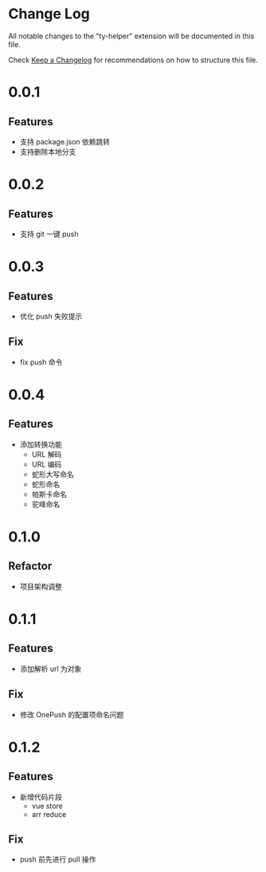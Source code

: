 # Change Log

All notable changes to the "ty-helper" extension will be documented in this file.

Check [Keep a Changelog](http://keepachangelog.com/) for recommendations on how to structure this file.

# 0.0.1

## Features

- 支持 package.json 依赖跳转
- 支持删除本地分支

# 0.0.2

## Features

- 支持 git 一键 push

# 0.0.3

## Features

- 优化 push 失败提示

## Fix

- fix push 命令

# 0.0.4

## Features

- 添加转换功能
  - URL 解码
  - URL 编码
  - 蛇形大写命名
  - 蛇形命名
  - 帕斯卡命名
  - 驼峰命名

# 0.1.0

## Refactor

- 项目架构调整

# 0.1.1

## Features

- 添加解析 url 为对象

## Fix

- 修改 OnePush 的配置项命名问题

# 0.1.2

## Features

- 新增代码片段
  - vue store
  - arr reduce

## Fix

- push 前先进行 pull 操作
